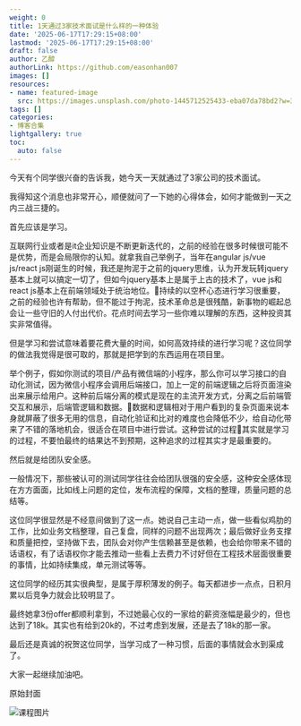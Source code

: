 ```yaml
---
weight: 0
title: 1天通过3家技术面试是什么样的一种体验
date: '2025-06-17T17:29:15+08:00'
lastmod: '2025-06-17T17:29:15+08:00'
draft: false
author: 乙醇
authorLink: https://github.com/easonhan007
images: []
resources:
- name: featured-image
  src: https://images.unsplash.com/photo-1445712525433-eba07da78bd2?w=300
tags: []
categories:
- 博客合集
lightgallery: true
toc:
  auto: false
---
```




今天有个同学很兴奋的告诉我，她今天一天就通过了3家公司的技术面试。

我得知这个消息也非常开心，顺便就问了一下她的心得体会，如何才能做到一天之内三战三捷的。

首先应该是学习。

互联网行业或者是it企业知识是不断更新迭代的，之前的经验在很多时候很可能不是优势，而是会局限你的认知。就拿我自己举例子，当年在angular js/vue js/react js刚诞生的时候，我还是拘泥于之前的jquery思维，认为开发玩转jquery基本上就可以搞定一切了，但如今jquery基本上是属于上古的技术了，vue js和react js基本上在前端领域处于统治地位。持续的以空杯心态进行学习很重要，之前的经验也许有帮助，但不能过于拘泥，技术革命总是很残酷，新事物的崛起总会让一些守旧的人付出代价。花点时间去学习一些你难以理解的东西，这种投资其实非常值得。

但是学习和尝试意味着要花费大量的时间，如何高效持续的进行学习呢？这位同学的做法我觉得是很可取的，那就是把学到的东西运用在项目里。

举个例子，假如你测试的项目/产品有微信端的小程序，那么你可以学习接口的自动化测试，因为微信小程序会调用后端接口，加上一定的前端逻辑之后将页面渲染出来展示给用户。这种前后端分离的模式是现在的主流开发方式，分离之后前端管交互和展示，后端管逻辑和数据。数据和逻辑相对于用户看到的复杂页面来说本身就屏蔽了很多无用的信息，自动化验证和比对的难度也会降低不少，给自动化带来了不错的落地机会，很适合在项目中进行尝试。这种尝试的过程其实就是学习的过程，不要怕最终的结果达不到预期，这种追求的过程其实才是最重要的。

然后就是给团队安全感。

一般情况下，那些被认可的测试同学往往会给团队很强的安全感，这种安全感体现在方方面面，比如线上问题的定位，发布流程的保障，文档的整理，质量问题的总结等。

这位同学很显然是不经意间做到了这一点。她说自己主动一点，做一些看似鸡肋的工作，比如业务文档整理，自己复盘，同样的问题不出现两次；最后做好业务支撑和质量把控，坚持做下去，团队会对你产生信赖甚至是依赖，也会给你带来不错的话语权，有了话语权你才能去推动一些看上去费力不讨好但在工程技术层面很重要的事情，比如持续集成，单元测试等等。

这位同学的经历其实很典型，是属于厚积薄发的例子。每天都进步一点点，日积月累以后竞争力就会比较明显了。

最终她拿3份offer都顺利拿到，不过她最心仪的一家给的薪资涨幅是最少的，但也达到了18k。其实也有给到20k的，不过考虑到发展，还是去了18k的那一家。

最后还是真诚的祝贺这位同学，当学习成了一种习惯，后面的事情就会水到渠成了。

大家一起继续加油吧。






原始封面

![课程图片](https://images.unsplash.com/photo-1445712525433-eba07da78bd2?w=300)

